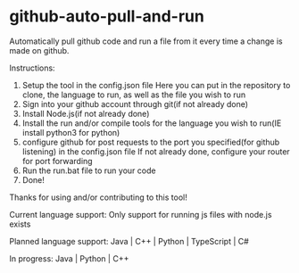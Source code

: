 # github-auto-pull-and-run
Automatically pull github code and run a file from it every time a change is made on github. 

Instructions:
1. Setup the tool in the config.json file
  Here you can put in the repository to clone, the language to run, as well as the file you wish to run
2. Sign into your github account through git(if not already done)
3. Install Node.js(if not already done)
4. Install the run and/or compile tools for the language you wish to run(IE install python3 for python)
5. configure github for post requests to the port you specified(for github listening) in the config.json file
  If not already done, configure your router for port forwarding
6. Run the run.bat file to run your code
7. Done!

Thanks for using and/or contributing to this tool!

Current language support:
Only support for running js files with node.js exists

Planned language support:
Java |
C++ |
Python |
TypeScript |
C#

In progress:
Java |
Python |
C++ 
